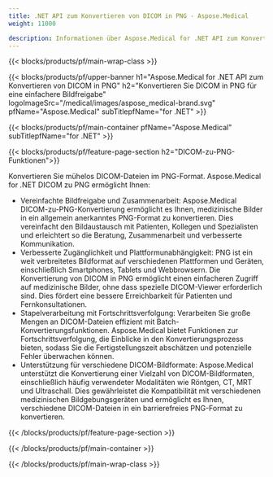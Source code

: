 ```yaml
---
title: .NET API zum Konvertieren von DICOM in PNG - Aspose.Medical
weight: 11000

description: Informationen über Aspose.Medical for .NET API zum Konvertieren von DICOM in PNG
---
```


{{< blocks/products/pf/main-wrap-class >}}

{{< blocks/products/pf/upper-banner h1="Aspose.Medical for .NET API zum Konvertieren von DICOM in PNG" h2="Konvertieren Sie DICOM in PNG für eine einfachere Bildfreigabe" logoImageSrc="/medical/images/aspose_medical-brand.svg" pfName="Aspose.Medical" subTitlepfName="for .NET" >}}

{{< blocks/products/pf/main-container pfName="Aspose.Medical" subTitlepfName="for .NET" >}}

{{< blocks/products/pf/feature-page-section h2="DICOM-zu-PNG-Funktionen">}}

<p>Konvertieren Sie mühelos DICOM-Dateien im PNG-Format. Aspose.Medical for .NET DICOM zu PNG ermöglicht Ihnen:</p>

<ul>
<li>Vereinfachte Bildfreigabe und Zusammenarbeit: Aspose.Medical DICOM-zu-PNG-Konvertierung ermöglicht es Ihnen, medizinische Bilder in ein allgemein anerkanntes PNG-Format zu konvertieren. Dies vereinfacht den Bildaustausch mit Patienten, Kollegen und Spezialisten und erleichtert so die Beratung, Zusammenarbeit und verbesserte Kommunikation.</li>
<li>Verbesserte Zugänglichkeit und Plattformunabhängigkeit: PNG ist ein weit verbreitetes Bildformat auf verschiedenen Plattformen und Geräten, einschließlich Smartphones, Tablets und Webbrowsern. Die Konvertierung von DICOM in PNG ermöglicht einen einfacheren Zugriff auf medizinische Bilder, ohne dass spezielle DICOM-Viewer erforderlich sind. Dies fördert eine bessere Erreichbarkeit für Patienten und Fernkonsultationen.</li>
<li>Stapelverarbeitung mit Fortschrittsverfolgung: Verarbeiten Sie große Mengen an DICOM-Dateien effizient mit Batch-Konvertierungsfunktionen. Aspose.Medical bietet Funktionen zur Fortschrittsverfolgung, die Einblicke in den Konvertierungsprozess bieten, sodass Sie die Fertigstellungszeit abschätzen und potenzielle Fehler überwachen können.</li>
<li>Unterstützung für verschiedene DICOM-Bildformate: Aspose.Medical unterstützt die Konvertierung einer Vielzahl von DICOM-Bildformaten, einschließlich häufig verwendeter Modalitäten wie Röntgen, CT, MRT und Ultraschall. Dies gewährleistet die Kompatibilität mit verschiedenen medizinischen Bildgebungsgeräten und ermöglicht es Ihnen, verschiedene DICOM-Dateien in ein barrierefreies PNG-Format zu konvertieren.</li>
</ul>

{{< /blocks/products/pf/feature-page-section >}}

{{< /blocks/products/pf/main-container >}}

{{< /blocks/products/pf/main-wrap-class >}}